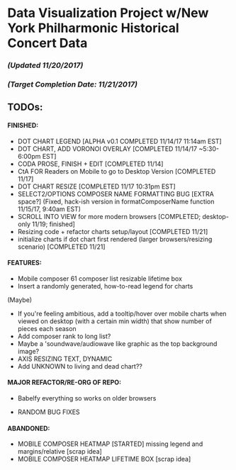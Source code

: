 # Data Visualization Project w/New York Philharmonic Historical Concert Data


### _(Updated 11/20/2017)_
### _(Target Completion Date: 11/21/2017)_

## TODOs: 

#### FINISHED: 
* DOT CHART LEGEND [ALPHA v0.1 COMPLETED 11/14/17 11:14am EST]
* DOT CHART, ADD VORONOI OVERLAY [COMPLETED 11/14/17 ~5:30-6:00pm EST]
* CODA PROSE, FINISH + EDIT [COMPLETED 11/14]
* CtA FOR Readers on Mobile to go to Desktop Version [COMPLETED 11/17]
* DOT CHART RESIZE [COMPLETED 11/17 10:31pm EST]
* SELECT2/OPTIONS COMPOSER NAME FORMATTING BUG [EXTRA space?] (Fixed, hack-ish version in formatComposerName function 11/15/17, 9:40am EST)
* SCROLL INTO VIEW for more modern browsers [COMPLETED; desktop-only 11/19; finished]
* Resizing code + refactor charts setup/layout [COMPLETED 11/21]
* initialize charts if dot chart first rendered (larger browsers/resizing scenario) [COMPLETED 11/21]

#### FEATURES: 

* Mobile composer 61 composer list resizable lifetime box
* Insert a randomly generated, how-to-read legend for charts

(Maybe)
* If you're feeling ambitious, add a tooltip/hover over mobile charts when viewed on desktop (with a certain min width) that show number of pieces each season
* Add composer rank to long list? 
* Maybe a 'soundwave/audiowave like graphic as the top background image?
* AXIS RESIZING TEXT, DYNAMIC
* Add UNKNOWN to living and dead chart??

#### MAJOR REFACTOR/RE-ORG OF REPO:
* Babelfy everything so works on older browsers

* RANDOM BUG FIXES


#### ABANDONED: 
* MOBILE COMPOSER HEATMAP [STARTED] missing legend and margins/relative [scrap idea]
* MOBILE COMPOSER HEATMAP LIFETIME BOX [scrap idea]






